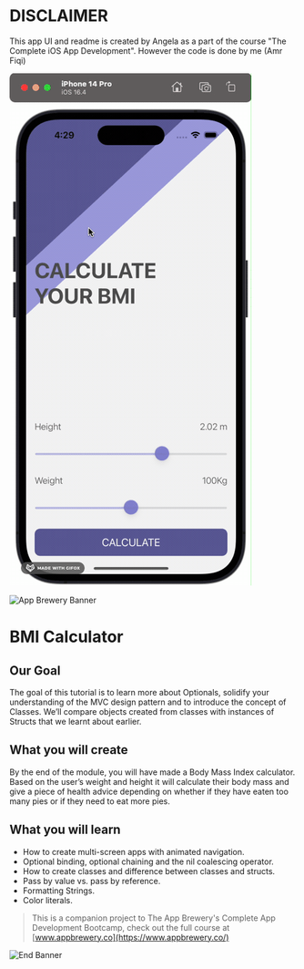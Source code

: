 # DISCLAIMER
This app UI and readme is created by Angela as a part of the course "The Complete iOS App Development".
However the code is done by me (Amr Fiqi)


![](https://github.com/AmrFiqi/BMI-Calculator/blob/master/BMI_Calculator.gif)



![App Brewery Banner](Documentation/AppBreweryBanner.png)

#  BMI Calculator

## Our Goal

The goal of this tutorial is to learn more about Optionals, solidify your understanding of the MVC design pattern and to introduce the concept of Classes. We’ll compare objects created from classes with instances of Structs that we learnt about earlier. 

## What you will create

By the end of the module, you will have made a Body Mass Index calculator. Based on the user’s weight and height it will calculate their body mass and give a piece of health advice depending on whether if they have eaten too many pies or if they need to eat more pies. 

## What you will learn

* How to create multi-screen apps with animated navigation.
* Optional binding, optional chaining and the nil coalescing operator.
* How to create classes and difference between classes and structs. 
* Pass by value vs. pass by reference. 
* Formatting Strings. 
* Color literals.



>This is a companion project to The App Brewery's Complete App Development Bootcamp, check out the full course at [www.appbrewery.co](https://www.appbrewery.co/)

![End Banner](Documentation/readme-end-banner.png)
